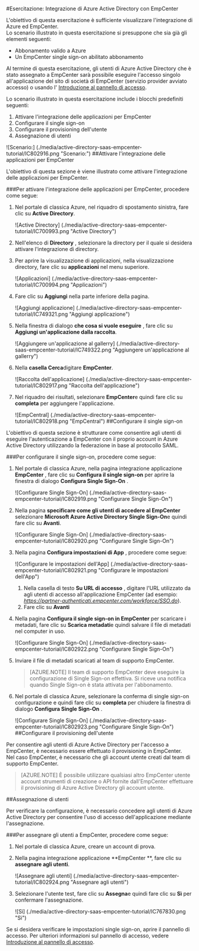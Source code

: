 <properties 
    pageTitle="Esercitazione: Integrazione di Azure Active Directory con EmpCenter | Microsoft Azure" 
    description="Ecco come utilizzare EmpCenter con Azure Active Directory per consentire il single sign-on, il provisioning automatico e altro." 
    services="active-directory" 
    authors="jeevansd"  
    documentationCenter="na" 
    manager="femila"/>
<tags 
    ms.service="active-directory" 
    ms.devlang="na" 
    ms.topic="article" 
    ms.tgt_pltfrm="na" 
    ms.workload="identity" 
    ms.date="08/16/2016" 
    ms.author="jeedes" />

#<a name="tutorial-azure-active-directory-integration-with-empcenter"></a>Esercitazione: Integrazione di Azure Active Directory con EmpCenter
  
L'obiettivo di questa esercitazione è sufficiente visualizzare l'integrazione di Azure ed EmpCenter.  
Lo scenario illustrato in questa esercitazione si presuppone che sia già gli elementi seguenti:

-   Abbonamento valido a Azure
-   Un EmpCenter single sign-on abilitato abbonamento
  
Al termine di questa esercitazione, gli utenti di Azure Active Directory che è stato assegnato a EmpCenter sarà possibile eseguire l'accesso singolo all'applicazione del sito di società di EmpCenter (servizio provider avviato accesso) o usando l' [Introduzione al pannello di accesso](active-directory-saas-access-panel-introduction.md).
  
Lo scenario illustrato in questa esercitazione include i blocchi predefiniti seguenti:

1.  Attivare l'integrazione delle applicazioni per EmpCenter
2.  Configurare il single sign-on
3.  Configurare il provisioning dell'utente
4.  Assegnazione di utenti

![Scenario:] (./media/active-directory-saas-empcenter-tutorial/IC802916.png "Scenario:")
##<a name="enabling-the-application-integration-for-empcenter"></a>Attivare l'integrazione delle applicazioni per EmpCenter
  
L'obiettivo di questa sezione è viene illustrato come attivare l'integrazione delle applicazioni per EmpCenter.

###<a name="to-enable-the-application-integration-for-empcenter-perform-the-following-steps"></a>Per attivare l'integrazione delle applicazioni per EmpCenter, procedere come segue:

1.  Nel portale di classica Azure, nel riquadro di spostamento sinistra, fare clic su **Active Directory**.

    ![Active Directory] (./media/active-directory-saas-empcenter-tutorial/IC700993.png "Active Directory")

2.  Nell'elenco di **Directory** , selezionare la directory per il quale si desidera attivare l'integrazione di directory.

3.  Per aprire la visualizzazione di applicazioni, nella visualizzazione directory, fare clic su **applicazioni** nel menu superiore.

    ![Applicazioni] (./media/active-directory-saas-empcenter-tutorial/IC700994.png "Applicazioni")

4.  Fare clic su **Aggiungi** nella parte inferiore della pagina.

    ![Aggiungi applicazione] (./media/active-directory-saas-empcenter-tutorial/IC749321.png "Aggiungi applicazione")

5.  Nella finestra di dialogo **che cosa si vuole eseguire** , fare clic su **Aggiungi un'applicazione dalla raccolta**.

    ![Aggiungere un'applicazione al gallerry] (./media/active-directory-saas-empcenter-tutorial/IC749322.png "Aggiungere un'applicazione al gallerry")

6.  Nella **casella Cerca**digitare **EmpCenter**.

    ![Raccolta dell'applicazione] (./media/active-directory-saas-empcenter-tutorial/IC802917.png "Raccolta dell'applicazione")

7.  Nel riquadro dei risultati, selezionare **EmpCenter**e quindi fare clic su **completa** per aggiungere l'applicazione.

    ![EmpCentral] (./media/active-directory-saas-empcenter-tutorial/IC802918.png "EmpCentral")
##<a name="configuring-single-sign-on"></a>Configurare il single sign-on
  
L'obiettivo di questa sezione è strutturare come consentire agli utenti di eseguire l'autenticazione a EmpCenter con il proprio account in Azure Active Directory utilizzando la federazione in base al protocollo SAML.

###<a name="to-configure-single-sign-on-perform-the-following-steps"></a>Per configurare il single sign-on, procedere come segue:

1.  Nel portale di classica Azure, nella pagina integrazione applicazione **EmpCenter** , fare clic su **Configura il single sign-on** per aprire la finestra di dialogo **Configura Single Sign-On** .

    ![Configurare Single Sign-On] (./media/active-directory-saas-empcenter-tutorial/IC802919.png "Configurare Single Sign-On")

2.  Nella pagina **specificare come gli utenti di accedere al EmpCenter** selezionare **Microsoft Azure Active Directory Single Sign-On**e quindi fare clic su **Avanti**.

    ![Configurare Single Sign-On] (./media/active-directory-saas-empcenter-tutorial/IC802920.png "Configurare Single Sign-On")

3.  Nella pagina **Configura impostazioni di App** , procedere come segue:

    ![Configurare le impostazioni dell'App] (./media/active-directory-saas-empcenter-tutorial/IC802921.png "Configurare le impostazioni dell'App")

    1.  Nella casella di testo **Su URL di accesso** , digitare l'URL utilizzato da agli utenti di accesso all'applicazione EmpCenter (ad esempio: *https://partner-authenticati.empcenter.com/workforce/SSO.do*).
    2.  Fare clic su **Avanti**

4.  Nella pagina **Configura il single sign-on in EmpCenter** per scaricare i metadati, fare clic su **Scarica metadati**e quindi salvare il file di metadati nel computer in uso.

    ![Configurare Single Sign-On] (./media/active-directory-saas-empcenter-tutorial/IC802922.png "Configurare Single Sign-On")

5.  Inviare il file di metadati scaricati al team di supporto EmpCenter.

    >[AZURE.NOTE] Il team di supporto EmpCenter deve eseguire la configurazione di Single Sign-on effettiva.
Si riceve una notifica quando Single Sign-on è stata attivata per l'abbonamento.

6.  Nel portale di classica Azure, selezionare la conferma di single sign-on configurazione e quindi fare clic su **completa** per chiudere la finestra di dialogo **Configura Single Sign-On** .

    ![Configurare Single Sign-On] (./media/active-directory-saas-empcenter-tutorial/IC802923.png "Configurare Single Sign-On")
##<a name="configuring-user-provisioning"></a>Configurare il provisioning dell'utente
  
Per consentire agli utenti di Azure Active Directory per l'accesso a EmpCenter, è necessario essere effettuato il provisioning in EmpCenter.  
Nel caso EmpCenter, è necessario che gli account utente creati dal team di supporto EmpCenter.

>[AZURE.NOTE] È possibile utilizzare qualsiasi altro EmpCenter utente account strumenti di creazione o API fornite dall'EmpCenter effettuare il provisioning di Azure Active Directory gli account utente.

##<a name="assigning-users"></a>Assegnazione di utenti
  
Per verificare la configurazione, è necessario concedere agli utenti di Azure Active Directory per consentire l'uso di accesso dell'applicazione mediante l'assegnazione.

###<a name="to-assign-users-to-empcenter-perform-the-following-steps"></a>Per assegnare gli utenti a EmpCenter, procedere come segue:

1.  Nel portale di classica Azure, creare un account di prova.

2.  Nella pagina integrazione applicazione **EmpCenter **, fare clic su **assegnare agli utenti**.

    ![Assegnare agli utenti] (./media/active-directory-saas-empcenter-tutorial/IC802924.png "Assegnare agli utenti")

3.  Selezionare l'utente test, fare clic su **Assegna**e quindi fare clic su **Sì** per confermare l'assegnazione.

    ![Sì] (./media/active-directory-saas-empcenter-tutorial/IC767830.png "Sì")
  
Se si desidera verificare le impostazioni single sign-on, aprire il pannello di accesso. Per ulteriori informazioni sul pannello di accesso, vedere [Introduzione al pannello di accesso](active-directory-saas-access-panel-introduction.md).